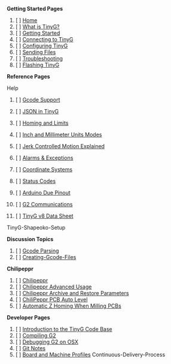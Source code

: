 **Getting Started Pages**

1. [ ] [Home](https://github.com/synthetos/TinyG/wiki)
1. [ ] [What is TinyG?](What-is-TinyG)
1. [ ] [Getting Started](TinyG-Start)
1. [ ] [Connecting to TinyG](Connecting-TinyG)
1. [ ] [Configuring TinyG](TinyG-Configuration)
1. [ ] [Sending Files](TinyG-Sending-Files)
1. [ ] [Troubleshooting](Troubleshooting)
1. [ ] [Flashing TinyG](TinyG-TG-Updater-App)


**Reference Pages**

Help
1. [ ] [Gcode Support](Gcode-Support)
1. [ ] [JSON in TinyG](JSON-Operation)
1. [ ] [Homing and Limits](Homing-and-Limits-Description-and-Operation)
1. [ ] [Inch and Millimeter Units Modes](Inch-and-Millimeter-Units-Mode)
1. [ ] [Jerk Controlled Motion Explained](Jerk-Controlled-Motion-Explained)

1. [ ] [Alarms & Exceptions](Alarm-Processing)
1. [ ] [Coordinate Systems](Coordinate-Systems)
1. [ ] [Status Codes](Status-Codes)
1. [ ] [Arduino Due Pinout]()
1. [ ] [G2 Communications]()
1. [ ] [TinyG v8 Data Sheet](Data-Sheets)

TinyG-Shapeoko-Setup


**Discussion Topics**

1. [ ] [Gcode Parsing]()
1. [ ] [Creating-Gcode-Files](Creating-Gcode-Files)

**Chilipeppr**

1. [ ] [Chilipeppr](Chilipeppr)
1. [ ] [Chilipeppr Advanced Usage](Chilipeppr---Advanced-Usage)
1. [ ] [Chilipeppr Archive and Restore Parameters](Chilipeppr-Archive-and-Restore-Parameters-for-tinyG)
1. [ ] [ChiliPeppr PCB Auto Level](ChiliPeppr-PCB-Auto-Level)
1. [ ] [Automatic Z Homing When Milling PCBs](Automatic-Z-Homing-When-Milling-PCBs)

**Developer Pages**

1. [ ] [Introduction to the TinyG Code Base](Introduction-to-the-TinyG-Code-Base)
1. [ ] [Compiling G2](Compiling-G2)
1. [ ] [Debugging G2 on OSX](Debugging-G2-on-OSX-with-GDB-and-Atmel-ICE)
1. [ ] [Git Notes](Github-Notes)
1. [ ] [Board and Machine Profiles](Adding-and-Revising-Boards)
Continuous-Delivery-Process

